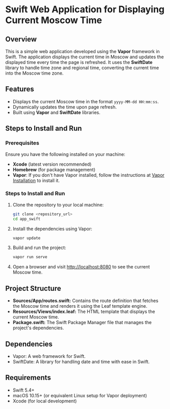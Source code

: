 # Swift Web Application for Displaying Current Moscow Time

## Overview

This is a simple web application developed using the **Vapor** framework in Swift. The application displays the current time in Moscow and updates the displayed time every time the page is refreshed. It uses the **SwiftDate** library to handle time zone and regional time, converting the current time into the Moscow time zone.

## Features

- Displays the current Moscow time in the format `yyyy-MM-dd HH:mm:ss`.
- Dynamically updates the time upon page refresh.
- Built using **Vapor** and **SwiftDate** libraries.

## Steps to Install and Run

### Prerequisites

Ensure you have the following installed on your machine:

- **Xcode** (latest version recommended)
- **Homebrew** (for package management)
- **Vapor**: If you don't have Vapor installed, follow the instructions at [Vapor Installation](https://docs.vapor.codes) to install it.

### Steps to Install and Run

1. Clone the repository to your local machine:

   ```bash
   git clone <repository_url>
   cd app_swift
      ```

2. Install the dependencies using Vapor:

   ```bash
   vapor update
   ```
   
3. Build and run the project:
   
   ```bash
   vapor run serve
   ```

4. Open a browser and visit <http://localhost:8080> to see the current Moscow time.

## Project Structure

- **Sources/App/routes.swift:** Contains the route definition that fetches the Moscow time and renders it using the Leaf template engine.
- **Resources/Views/index.leaf:** The HTML template that displays the current Moscow time.
- **Package.swift:** The Swift Package Manager file that manages the project's dependencies.

## Dependencies

- Vapor: A web framework for Swift.
- SwiftDate: A library for handling date and time with ease in Swift.

## Requirements

- Swift 5.4+
- macOS 10.15+ (or equivalent Linux setup for Vapor deployment)
- Xcode (for local development)
